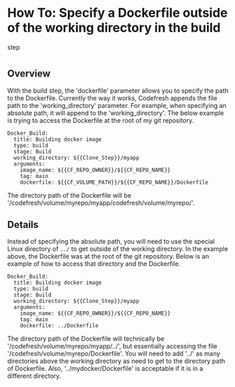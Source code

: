 # How To: Specify a Dockerfile outside of the working directory in the build
step

#

## Overview

With the build step, the 'dockerfile' parameter allows you to specify the path
to the Dockerfile. Currently the way it works, Codefresh appends the file path
to the 'working_directory' parameter. For example, when specifying an absolute
path, it will append to the 'working_directory'. The below example is trying
to access the Dockerfile at the root of my git repository.

    
    
    Docker_Build:  
      title: Building docker image  
      type: build  
      stage: Build  
      working_directory: ${{Clone_Step}}/myapp  
      arguments:  
        image_name: ${{CF_REPO_OWNER}}/${{CF_REPO_NAME}}  
        tag: main  
        dockerfile: ${{CF_VOLUME_PATH}}/${{CF_REPO_NAME}}/Dockerfile

The directory path of the Dockerfile will be
'/codefresh/volume/myrepo/myapp/codefresh/volume/myrepo/'.

## Details

Instead of specifying the absolute path, you will need to use the special
Linux directory of `../` to get outside of the working directory. In the
example above, the Dockerfile was at the root of the git repository. Below is
an example of how to access that directory and the Dockerfile.

    
    
    Docker_Build:  
      title: Building docker image  
      type: build  
      stage: Build  
      working_directory: ${{Clone_Step}}/myapp  
      arguments:  
        image_name: ${{CF_REPO_OWNER}}/${{CF_REPO_NAME}}  
        tag: main  
        dockerfile: ../Dockerfile

The directory path of the Dockerfile will technically be
'/codefresh/volume/myrepo/myapp/../', but essentially accessing the file
'/codefresh/volume/myrepo/Dockerfile'. You will need to add '../' as many
directories above the working directory as need to get to the directory path
of Dockerfile. Also, '../mydocker/Dockerfile' is acceptable if it is in a
different directory.

